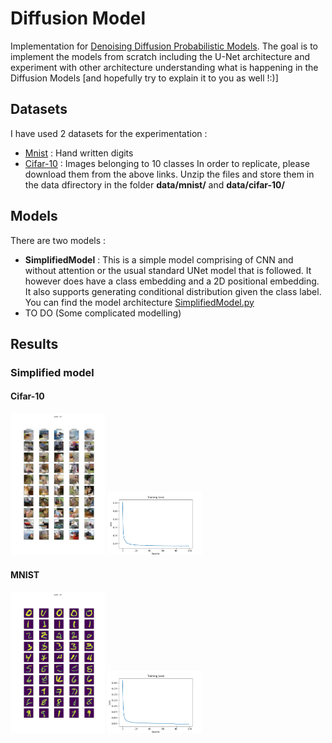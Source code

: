 # Diffusion Model
Implementation for [Denoising Diffusion Probabilistic Models](https://arxiv.org/pdf/2006.11239.pdf). 
The goal is to implement the models from scratch including the U-Net architecture and experiment with other architecture understanding what is happening in the Diffusion Models [and hopefully try to explain it to you as well !:\)]

## Datasets
I have used 2 datasets for the experimentation :
* [Mnist](https://www.kaggle.com/datasets/hojjatk/mnist-dataset)  : Hand written digits
* [Cifar-10](https://www.cs.toronto.edu/~kriz/cifar.html) : Images belonging to 10 classes
In order to replicate, please download them from the above links. Unzip the files and store them in the data dfirectory in the folder **data/mnist/** and **data/cifar-10/**

## Models
There are two models :
* **SimplifiedModel** : This is a simple model comprising of CNN and without attention or the usual standard UNet model that is followed. It however does have a class embedding and a 2D positional embedding. It also supports generating conditional distribution given the class label. You can find the model architecture [SimplifiedModel.py](model/SimplifiedModel.py)
* TO DO (Some complicated modelling)

## Results
### Simplified model 
#### Cifar-10  
<img src="result/cifar/samples.png" width=30% height=50% /> <img src="result/cifar/loss.png" width=30% height=50% /> 

#### MNIST
<img src="result/mnist/samples.png" width=30% height=50% /> <img src="result/mnist/loss.png" width=30% height=50% />